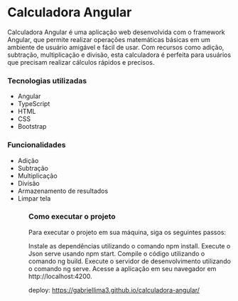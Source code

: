<h1>Calculadora Angular</h1>
<p>Calculadora Angular é uma aplicação web desenvolvida com o framework Angular, que permite realizar operações matemáticas básicas em um ambiente de usuário amigável e fácil de usar. Com recursos como adição, subtração, multiplicação e divisão, esta calculadora é perfeita para usuários que precisam realizar cálculos rápidos e precisos.</p>

<h3>Tecnologias utilizadas</h3>
<ul>
  <li>Angular</li>
  <li>TypeScript</li>
  <li>HTML</li>
  <li>CSS</li>
  <li>Bootstrap</li>
</ul>

<h3>Funcionalidades</h3>
<ul>
  <li>Adição</li>
  <li>Subtração</li>
  <li>Multiplicação</li>
  <li>Divisão</li>
  <li>Armazenamento de resultados</li>
  <li>Limpar tela</li>
<ul>

<h3>Como executar o projeto</h3>
<p>Para executar o projeto em sua máquina, siga os seguintes passos:</p>

Instale as dependências utilizando o comando npm install.
Execute o Json serve usando npm start.
Compile o código utilizando o comando ng build.
Execute o servidor de desenvolvimento utilizando o comando ng serve.
Acesse a aplicação em seu navegador em http://localhost:4200.


deploy: https://gabriellima3.github.io/calculadora-angular/
